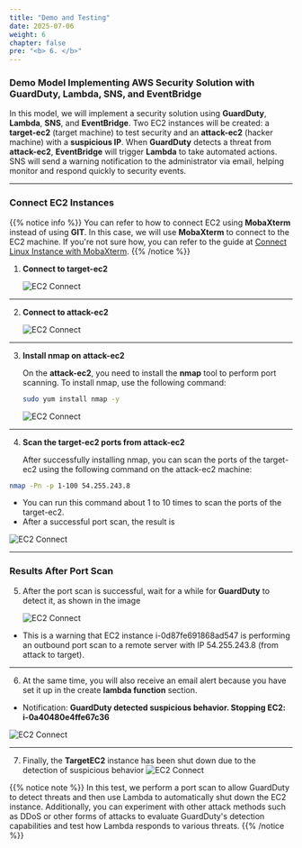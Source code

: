 ```yaml
---
title: "Demo and Testing"
date: 2025-07-06
weight: 6
chapter: false
pre: "<b> 6. </b>"
---
```


### Demo Model Implementing AWS Security Solution with GuardDuty, Lambda, SNS, and EventBridge

In this model, we will implement a security solution using **GuardDuty**, **Lambda**, **SNS**, and **EventBridge**. Two EC2 instances will be created: a **target-ec2** (target machine) to test security and an **attack-ec2** (hacker machine) with a **suspicious IP**. When **GuardDuty** detects a threat from **attack-ec2**, **EventBridge** will trigger **Lambda** to take automated actions. SNS will send a warning notification to the administrator via email, helping monitor and respond quickly to security events.

---

### Connect EC2 Instances

{{% notice info %}}
You can refer to how to connect EC2 using **MobaXterm** instead of using **GIT**. In this case, we will use **MobaXterm** to connect to the EC2 machine.
If you're not sure how, you can refer to the guide at [Connect Linux Instance with MobaXterm](https://000004.awsstudygroup.com/vi/4-launchlinuxinstance/4.2-connectlinuxinstance/).
{{% /notice %}}

1. **Connect to target-ec2**

   ![EC2 Connect](/images/6.Demo/001-demo.png)

---

2. **Connect to attack-ec2**

   ![EC2 Connect](/images/6.Demo/02-demo.png)

---

3. **Install nmap on attack-ec2**

   On the **attack-ec2**, you need to install the **nmap** tool to perform port scanning. To install nmap, use the following command:

   ```bash
   sudo yum install nmap -y
   ```
   ![EC2 Connect](/images/6.Demo/03-demo.png)

---
4. **Scan the target-ec2 ports from attack-ec2**

   After successfully installing nmap, you can scan the ports of the target-ec2 using the following command on the attack-ec2 machine:
```bash
nmap -Pn -p 1-100 54.255.243.8
```
  - You can run this command about 1 to 10 times to scan the ports of the target-ec2.
  - After a successful port scan, the result is

   ![EC2 Connect](/images/6.Demo/04-demo.png)

---
### Results After Port Scan
5. After the port scan is successful, wait for a while for **GuardDuty** to detect it, as shown in the image

   ![EC2 Connect](/images/6.Demo/05-demo.png)
 - This is a warning that EC2 instance i-0d87fe691868ad547 is performing an outbound port scan to a remote server with IP 54.255.243.8 (from attack to target).

---
6. At the same time, you will also receive an email alert because you have set it up in the create **lambda function** section.
  - Notification: **GuardDuty detected suspicious behavior. Stopping EC2: i-0a40480e4ffe67c36**
  
  ![EC2 Connect](/images/6.Demo/06-demo.png)
  
---
7. Finally, the **TargetEC2** instance has been shut down due to the detection of suspicious behavior
   ![EC2 Connect](/images/6.Demo/07-demo.png)

{{% notice note %}}
In this test, we perform a port scan to allow GuardDuty to detect threats and then use Lambda to automatically shut down the EC2 instance. Additionally, you can experiment with other attack methods such as DDoS or other forms of attacks to evaluate GuardDuty's detection capabilities and test how Lambda responds to various threats.
{{% /notice %}}